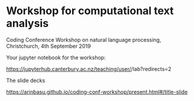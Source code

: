 # Workshop for computational text analysis
Coding Conference Workshop on natural language processing, Christchurch, 4th September 2019

Your jupyter notebook for the workshop:

https://jupyterhub.canterbury.ac.nz/teaching/user/<your-user-name>/lab?redirects=2
  
The slide decks

https://arinbasu.github.io/coding-conf-workshop/present.html#/title-slide
